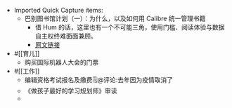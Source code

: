 - Imported Quick Capture items:
    - 巴别图书馆计划（一）：为什么，以及如何用 Calibre 统一管理书籍 
        - 借 Hum 的话，这里也有一个不可能三角，使用门槛、阅读体验与数据自主权终难面面兼顾。
        - [原文链接](https://utgd.net/article/20253)
- #[[育儿]] 
    - 购买国际机器人大会的门票
- #[[工作]]
    - 编辑资格考试报名及缴费🗒@评论:去年因为疫情取消了
    - 《做孩子最好的学习规划师》审读
    - 
